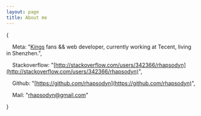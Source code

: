 ```yaml
---
layout: page
title: About me 
---
```

{

&nbsp;&nbsp;&nbsp;&nbsp;Meta: "[Kings](http://www.nba.com/kings/) fans && web developer, currently working at Tecent, living in Shenzhen.",

&nbsp;&nbsp;&nbsp;&nbsp;Stackoverflow: "[http://stackoverflow.com/users/342366/rhapsodyn](http://stackoverflow.com/users/342366/rhapsodyn)",

&nbsp;&nbsp;&nbsp;&nbsp;Github: "[https://github.com/rhapsodyn](https://github.com/rhapsodyn)",

&nbsp;&nbsp;&nbsp;&nbsp;Mail: "[rhapsodyn@gmail.com](mailto:rhapsodyn@gmail.com)"

}